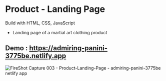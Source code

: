 # Product - Landing Page

Build with HTML, CSS, JavaScript

- Landing page of a martial art clothing product

## Demo : https://admiring-panini-3775be.netlify.app

![FireShot Capture 003 - Product-Landing-Page - admiring-panini-3775be netlify app](https://user-images.githubusercontent.com/42578878/107464405-34985c00-6b2e-11eb-9bc2-e5eaf1b00cb0.png)
